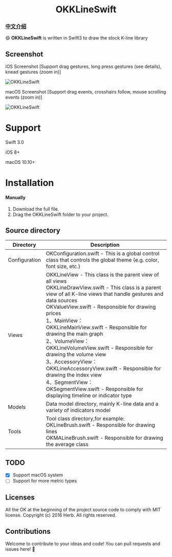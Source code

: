 <H1 align="center">OKKLineSwift</H1>

### [中文介绍](README_CN.md)

:smile: **OKKLineSwift** is written in Swift3 to draw the stock K-line library

## Screenshot

iOS Screenshot
[Support drag gestures, long press gestures (see details), knead gestures (zoom in)]

![OKKLineSwift](http://img.swift51.com/upimg/201612/1483112397822_56.gif) 

macOS Screenshot
[Support drag events, crosshairs follow, mouse scrolling events (zoom in)]

![OKKLineSwift](https://github.com/Herb-Sun/OKKLineSwift/blob/master/Screenshot/OKKLineSwift-macOS.gif) 

Support
===
Swift 3.0 

iOS 8+

macOS 10.10+

Installation
===
#### Manually

1. Download the full file.
2. Drag the OKKLineSwift folder to your project.

## Source directory

|Directory | Description|
| ---------- | -----------|
| Configuration | OKConfiguration.swift - This is a global control class that controls the global theme (e.g. color, font size, etc.) |
| Views | OKKLineView - This class is the parent view of all views <br/> OKKLineDrawView.swift - This class is a parent view of all K-line views that handle gestures and data sources <br/> OKValueView.swift - Responsible for drawing prices <br/> 1、MainView： <br/> OKKLineMainView.swift - Responsible for drawing the main graph <br/>2、VolumeView： <br/> OKKLineVolumeView.swift - Responsible for drawing the volume view <br/>3、AccessoryView： <br/> OKKLineAccessoryView.swift - Responsible for drawing the index view<br/>4、SegmentView： <br/> OKSegmentView.swift - Responsible for displaying timeline or indicator type<br/>|
| Models | Data model directory, mainly K-line data and a variety of indicators model |
| Tools | Tool class directory,for example: <br/>OKLineBrush.swift - Responsible for drawing lines <br/>OKMALineBrush.swift - Responsible for drawing the average class|

## TODO
- [x] Support macOS system                                                                                                                                                                                                                                                 
- [ ] Support for more metric types

## Licenses
All the OK at the beginning of the project source code to comply with MIT license. 
Copyright (c) 2016 Herb. All rights reserved.

## Contributions
Welcome to contribute to your ideas and code! You can pull requests and issues here! :clap:


